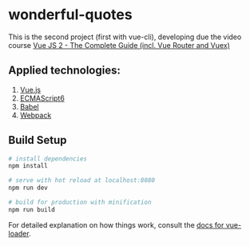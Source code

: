 # wonderful-quotes

This is the second project (first with vue-cli), developing due the video course [Vue JS 2 - The Complete Guide (incl. Vue Router and Vuex)](https://www.udemy.com/vuejs-2-the-complete-guide/)

## Applied technologies:

1. [Vue.js](https://vuejs.org/)
2. [ECMAScript6](https://www.ecma-international.org/ecma-262/6.0/)
3. [Babel](https://babeljs.io/)
4. [Webpack](https://webpack.js.org/)

## Build Setup

``` bash
# install dependencies
npm install

# serve with hot reload at localhost:8080
npm run dev

# build for production with minification
npm run build
```

For detailed explanation on how things work, consult the [docs for vue-loader](http://vuejs.github.io/vue-loader).

